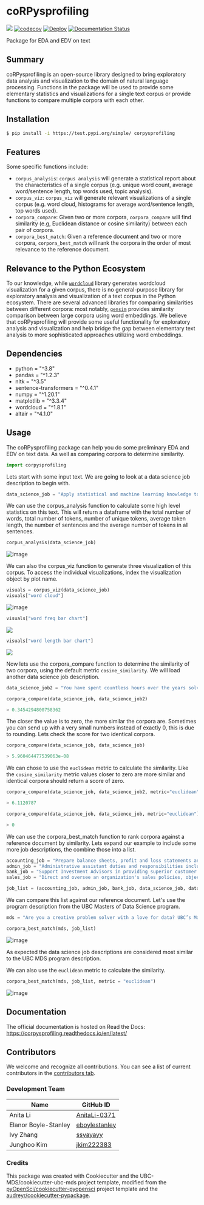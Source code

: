 # coRPysprofiling 

![](https://github.com/UBC-MDS/DSCI524_Grp13_coRPysprofiling/workflows/build/badge.svg) [![codecov](https://codecov.io/gh/UBC-MDS/corpysprofiling/branch/main/graph/badge.svg)](https://codecov.io/gh/UBC-MDS/coRPysprofiling) [![Deploy](https://github.com/UBC-MDS/coRPysprofiling/actions/workflows/deploy.yml/badge.svg)](https://github.com/UBC-MDS/coRPysprofiling/actions/workflows/deploy.yml) [![Documentation Status](https://readthedocs.org/projects/corpysprofiling/badge/?version=latest)](https://corpysprofiling.readthedocs.io/en/latest/?badge=latest)

Package  for EDA and EDV on text

## Summary

coRPysprofiling is an open-source library designed to bring exploratory data analysis and visualization to the domain of natural language processing. Functions in the package will be used to provide some elementary statistics and visualizations for a single text corpus or provide functions to compare multiple corpora with each other.

## Installation

```bash
$ pip install -i https://test.pypi.org/simple/ corpysprofiling
```

## Features

Some specific functions include:

- `corpus_analysis`: `corpus analysis` will generate a statistical report about the characteristics of a single corpus (e.g. unique word count, average word/sentence length, top words used, topic analysis).
- `corpus_viz`: `corpus_viz` will generate relevant visualizations of a single corpus (e.g. word cloud, histograms for average word/sentence length, top words used).
- `corpora_compare`: Given two or more corpora, `corpora_compare` will find similarity (e.g, Euclidean distance or cosine similarity) between each pair of corpora.
- `corpora_best_match`: Given a reference document and two or more corpora, `corpora_best_match` will rank the corpora in the order of most relevance to the reference document.

## Relevance to the Python Ecosystem

To our knowledge, while [`wordcloud`](https://pypi.org/project/wordcloud/) library generates wordcloud visualization for a given corpus, there is no general-purpose library for exploratory analysis and visualization of a text corpus in the Python ecosystem. There are several advanced libraries for comparing similarities between different corpora: most notably, [`gensim`](https://pypi.org/project/gensim/) provides similarity comparison between large corpora using word embeddings. We believe that coRPysprofiling will provide some useful functionality for exploratory analysis and visualization and help bridge the gap between elementary text analysis to more sophisticated approaches utilizing word embeddings.

## Dependencies
- python = "^3.8"
- pandas = "^1.2.3"
- nltk = "^3.5"
- sentence-transformers = "^0.4.1"
- numpy = "^1.20.1"
- matplotlib = "^3.3.4"
- wordcloud = "^1.8.1"
- altair = "^4.1.0"
## Usage

The coRPysprofiling package can help you do some preliminary EDA and EDV on text data.  As well as comparing corpora to determine similarity.

```python
import corpysprofiling
```
Lets start with some input text.  We are going to look at a data science job description to begin with.
```python
data_science_job = "Apply statistical and machine learning knowledge to specific business problems and data. Develop initiatives to assist Engineering, Logistics, and Mechanical teams in a number of highly technical areas. Use data science techniques to find data patterns, anomalies, and optimization opportunities. Interpret, translate, and communicate analytical findings to business stakeholders. Tackle and solve complex analytical problems using quantitative approaches. Collaborate to implement data best practices through the Data Lab, Data Hub, and Data Lake teams. Work in an agile environment including regular meetings, sprints, Kanban, etc."
```
We can use the corpus_analysis function to calculate some high level statistics on this text.  This will return a dataframe with the total number of words, total number of tokens, number of unique tokens, average token length, the number of sentences and the average number of tokens in all sentences.
```python
corpus_analysis(data_science_job)
```
![image](https://user-images.githubusercontent.com/63200505/111031407-76d6e680-83d5-11eb-9278-949fb5edbb71.png)

We can also the corpus_viz function to generate three visualization of this corpus.  To access the individual visualizations, index the visualization object by plot name.
```python
visuals = corpus_viz(data_science_job)
visuals["word cloud"]
```
![image](https://user-images.githubusercontent.com/63200505/111031462-ab4aa280-83d5-11eb-818b-2e24de576094.png)

```python
visuals["word freq bar chart"]
```
![](img/word_freq_bar.png)

```python
visuals["word length bar chart"]
```
![](img/word_length_bar.png)

Now lets use the corpora_compare function to determine the similarity of two corpora, using the default metric `cosine_similarity`.  We will load another data science job description.
```python
data_science_job2 = "You have spent countless hours over the years solving hard problems in mathematics, statistics and computer science. You thrive on extracting useful information from large messy data sets. You know that a data set that satisfies all the requirements of a specific statistical procedure is a rarity indeed – and you know what to do about it. You have followed your passion for all things quantitative and are turning it into your profession. At ThinkingCapital we encourage everyone to trust themselves, stop holding back and use your acquired knowledge to influence your future. Everyone in the team is an integral contributor to our products, working with our customers to collaborate and design the best solutions. Our open work culture provides the opportunity for you to contribute to all aspects of our business: customer engagement, product ownership, software, QA, devops and 24/7 cloud service deployment. As a key member of our team your passion for data will help us design, develop and deploy our integrated cloud services that help small businesses succeed." 

corpora_compare(data_science_job, data_science_job2)
```

```python
> 0.3454294800758362
```

The closer the value is to zero, the more similar the corpora are.  Sometimes you can send up with a very small numbers instead of exactly 0, this is due to rounding.  Lets check the score for two identical corpora. 

```python
corpora_compare(data_science_job, data_science_job)
```

```python
> 5.960464477539063e-08
```

We can chose to use the `euclidean` metric to calculate the similarity. Like the `cosine_similarity` metric values closer to zero are more similar and identical corpora should return a score of zero.

```python
corpora_compare(data_science_job, data_science_job2, metric="euclidean")
```

```python
> 6.1120787
```

```python
corpora_compare(data_science_job, data_science_job, metric="euclidean")
```

```python
> 0
```

We can use the corpora_best_match function to rank corpora against a reference document by similarity.  Lets expand our example to include some more job descriptions, the combine those into a list. 
```python
accounting_job = "Prepare balance sheets, profit and loss statements and other financial reports. Responsibilities also include analyzing trends, costs, revenues, financial commitments and obligations incurred to predict future revenues and expenses. Reports organization's finances to management and offers suggestions about resource utilization, tax strategies and assumptions underlying budget forecasts.May require a bachelor's degree in area of specialty and 2-4 years of experience in the field or in a related area. Familiar with standard concepts, practices and procedures within a particular field. Rely on experience and judgment to plan and accomplish goals. Perform a variety of tasks. Work under general supervision. A certain degree of creativity and latitude is required. Typically reports to a supervisor or manager."
admin_job = "Administrative assistant duties and responsibilities include providing administrative support to ensure efficient operation of the office. Supports managers and employees through a variety of tasks related to organization and communication. Responsible for confidential and time sensitive material. Familiar with a variety of the field's concepts, practices and procedures. Ability to effectively communicate via phone and email ensuring that all Administrative Assistant duties are completed accurately and delivered with high quality and in a timely manner. May direct and lead the work of others. Rely on experience and judgment to plan and accomplish goals and a wide degree of creativity and latitude is expected. Typically reports to a manager or head of a unit/department."
bank_job = "Support Investment Advisors in providing superior customer service and be available to meet client requests. Ensure effective communication between all parties (clients, advisors, internal and external agents). The candidate needs to be able to identify all risks inherent to the Wealth Management sector's activities"
sales_job = "Direct and oversee an organization's sales policies, objectives and initiatives. Set short- and long-term sales strategies and evaluate effectiveness of current sales programs. Recommend product or service enhancements to improve customer satisfaction and sales potential. Familiar with a variety of the field's concepts, practices and procedures. Rely on extensive experience and judgment to plan and accomplish goals. Lead and direct the work of others. A wide degree of creativity and latitude is expected. Typically reports to top management. The successful candidate will understand what motivates customers to buy and know how to tap into those needs and desires in an effective way."

job_list = (accounting_job, admin_job, bank_job, data_science_job, data_science_job2, sales_job)
```

We can compare this list against our reference document.  Let's use the program description from the UBC Masters of Data Science program. 
```python
mds = "Are you a creative problem solver with a love for data? UBC’s Master of Data Science was designed for you. Developed to give students a fast track to a great career, the program is helping to meet a growing need by producing skilled professionals who can turn data into knowledge. Utilizing descriptive and prescriptive techniques, students extract and analyze data from both unstructured and structured forms, uncover insights, and learn to effectively communicate their results with stakeholders. Graduates are highly trained, qualified data scientists who can help businesses and organizations, across all domains, improve strategy, products, services, health, safety, and so much more by translating their findings into solutions that enable and inform action."

corpora_best_match(mds, job_list)
```
![image](https://user-images.githubusercontent.com/63200505/111031481-c5848080-83d5-11eb-80e9-71162c874384.png)

As expected the data science job descriptions are considered most similar to the UBC MDS program description. 

We can also use the `euclidean` metric to calculate the similarity.
```python
corpora_best_match(mds, job_list, metric = "euclidean")
```
![image](https://user-images.githubusercontent.com/63200505/111031491-ccab8e80-83d5-11eb-909c-9bce09bf9344.png)

## Documentation

The official documentation is hosted on Read the Docs: https://corpysprofiling.readthedocs.io/en/latest/

## Contributors

We welcome and recognize all contributions. You can see a list of current contributors in the [contributors tab](https://github.com/UBC-MDS/DSCI524_Grp13_coRPysprofiling/graphs/contributors).

### Development Team
| Name  | GitHub ID |
| ----- | ----- |
| Anita Li | [AnitaLi-0371](https://github.com/AnitaLi-0371) |
| Elanor Boyle-Stanley | [eboylestanley](https://github.com/eboylestanley) |
| Ivy Zhang | [ssyayayy](https://github.com/ssyayayy) |
| Junghoo Kim | [jkim222383](https://github.com/jkim222383) |

### Credits

This package was created with Cookiecutter and the UBC-MDS/cookiecutter-ubc-mds project template, modified from the [pyOpenSci/cookiecutter-pyopensci](https://github.com/pyOpenSci/cookiecutter-pyopensci) project template and the [audreyr/cookiecutter-pypackage](https://github.com/audreyr/cookiecutter-pypackage).
